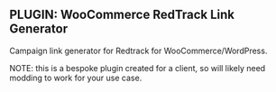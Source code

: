 ## PLUGIN: WooCommerce RedTrack Link Generator

Campaign link generator for Redtrack for WooCommerce/WordPress.

NOTE: this is a bespoke plugin created for a client, so will likely need modding to work for your use case.
